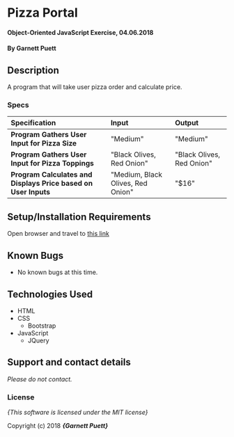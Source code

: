 # Pizza Portal

#### Object-Oriented JavaScript Exercise, 04.06.2018

#### By **Garnett Puett**

## Description

A program that will take user pizza order and calculate price.


### Specs
| Specification | Input | Output |
| :-------------     | :------------- | :------------- |
| **Program Gathers User Input for Pizza Size** | "Medium" | "Medium" |
| **Program Gathers User Input for Pizza Toppings**| "Black Olives, Red Onion" | "Black Olives, Red Onion" |
| **Program Calculates and Displays Price based on User Inputs**| "Medium, Black Olives, Red Onion" | "$16" |



## Setup/Installation Requirements

Open browser and travel to <a href="https://gpuett.github.io/pizza-portal/">this link</a>

## Known Bugs
* No known bugs at this time.

## Technologies Used
* HTML
* CSS
  * Bootstrap
* JavaScript
  * JQuery

## Support and contact details

_Please do not contact._

### License

*{This software is licensed under the MIT license}*

Copyright (c) 2018 **_{Garnett Puett}_**
